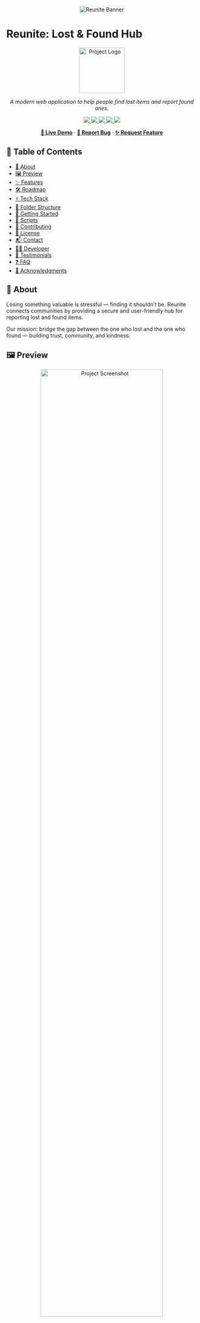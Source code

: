 <div align="center">
  <img src="https://sdmntpraustraliaeast.oaiusercontent.com/files/00000000-0174-61fa-9d1e-574a219d950d/raw?se=2025-09-13T03%3A56%3A56Z&sp=r&sv=2024-08-04&sr=b&scid=eaf17cf6-d607-5ad8-b5d7-07098152ecb9&skoid=0b778285-7b0b-4cdc-ac3b-fb93e8c3686f&sktid=a48cca56-e6da-484e-a814-9c849652bcb3&skt=2025-09-12T20%3A45%3A34Z&ske=2025-09-13T20%3A45%3A34Z&sks=b&skv=2024-08-04&sig=nBO5AIUpC0mUCgZcuVHSQj8QDtHx1l7MVXPjarU/sb8%3D" alt="Reunite Banner">
</div>

# Reunite: Lost & Found Hub

<div align="center"> <img src="https://via.placeholder.com/150" alt="Project Logo" width="120"> <p><i>A modern web application to help people find lost items and report found ones.</i></p> <!-- Badges --> <p> <a href="https://github.com/AbdulRehman817/lost-And-Found/graphs/contributors"> <img src="https://img.shields.io/github/contributors/AbdulRehman817/lost-And-Found?style=for-the-badge"> </a> <a href="https://github.com/AbdulRehman817/lost-And-Found/network/members"> <img src="https://img.shields.io/github/forks/AbdulRehman817/lost-And-Found?style=for-the-badge"> </a> <a href="https://github.com/AbdulRehman817/lost-And-Found/stargazers"> <img src="https://img.shields.io/github/stars/AbdulRehman817/lost-And-Found?style=for-the-badge"> </a> <a href="https://github.com/AbdulRehman817/lost-And-Found/issues"> <img src="https://img.shields.io/github/issues/AbdulRehman817/lost-And-Found?style=for-the-badge"> </a> <a href="https://github.com/AbdulRehman817/lost-And-Found/blob/main/LICENSE"> <img src="https://img.shields.io/github/license/AbdulRehman817/lost-And-Found?style=for-the-badge"> </a> </p> <p> <a href="your_live_demo_link"><b>🔗 Live Demo</b></a> · <a href="https://github.com/AbdulRehman817/lost-And-Found/issues"><b>🐞 Report Bug</b></a> · <a href="https://github.com/AbdulRehman817/lost-And-Found/issues"><b>✨ Request Feature</b></a> </p> </div>

## 📑 Table of Contents

- [🔎 About](#-about)
- [🖼️ Preview](#️-preview)
- [✨ Features](#-features)
- [🛠️ Roadmap](#️-roadmap)
- [⚡ Tech Stack](#-tech-stack)
- [📂 Folder Structure](#-folder-structure)
- [🚀 Getting Started](#-getting-started)
- [📜 Scripts](#-scripts)
- [🤝 Contributing](#-contributing)
- [📄 License](#-license)
- [📬 Contact](#-contact)
- [👨‍💻 Developer](#-developer)
- [💬 Testimonials](#-testimonials)
- [❓ FAQ](#-faq)
- [🙏 Acknowledgments](#-acknowledgments)

## 🔎 About

Losing something valuable is stressful — finding it shouldn’t be. Reunite connects communities by providing a secure and user-friendly hub for reporting lost and found items.

Our mission: bridge the gap between the one who lost and the one who found — building trust, community, and kindness.

## 🖼️ Preview

<div align="center"> <img src="https://via.placeholder.com/800x400" alt="Project Screenshot" width="80%"> <p><i>Homepage of Reunite</i></p> </div>

## ✨ Features

- **🔐 Authentication** – Secure login/signup via email & social providers.
- **📌 Create & Manage Posts** – Add, edit, or delete lost/found item posts with details & images.
- **📰 Interactive Feed** – Live feed with pagination of recent items.
- **🔍 Smart Search & Filters** – Search by category, location, or keyword.
- **📍 Detailed Item View** – Item info, gallery, and map location.
- **💬 Real-Time Comments** – Communicate directly on posts.
- **👤 User Profiles** – Manage personal posts and settings.
- **📱 Responsive Design** – Works seamlessly across all devices.
- **🔔 Notifications** – In-app or email alerts for important updates.

## 🛠️ Roadmap

- [ ] Multi-filter advanced search
- [ ] Real-time chat between users
- [ ] Reputation system for trust & credibility

See [open issues](https://github.com/AbdulRehman817/lost-And-Found/issues).

## ⚡ Tech Stack

**Frontend**

- **[React](https://reactjs.org/)** – UI library
- **[Vite](https://vitejs.dev/)** – Fast build tool
- **[Tailwind CSS](https://tailwindcss.com/)** – Utility-first styling
- **[Clerk](https://clerk.com/)** – Authentication & user management
- **[React Hook Form](https://react-hook-form.com/)** – Form handling
- **[Axios](https://axios-http.com/)** – API requests

**Backend**

- **[MongoDB](https://www.mongodb.com/)** – NoSQL database
- **[Mongoose](https://mongoosejs.com/)** – Object Data Modeling (ODM) library

**Development**

- **[ESLint](https://eslint.org/)** – Linting
- **[Prettier](https://prettier.io/)** – Code formatting

## 📂 Folder Structure

'''
.
├── public/
├── src/
│ ├── assets/
│ ├── components/
│ │ └── ui/
│ ├── hooks/
│ ├── lib/
│ ├── pages/
│ │ ├── About.jsx
│ │ ├── AuthGuard.jsx
│ │ └── ...
│ ├── Layout.jsx
│ ├── main.jsx
│ └── index.css
├── .gitignore
├── index.html
├── package.json
└── README.md
'''

## 🚀 Getting Started

**Prerequisites**

- Node.js (>=18)
- npm or yarn

**Installation**

```sh
# Clone the repo
git clone https://github.com/AbdulRehman817/lost-And-Found.git

# Enter project folder
cd lost-And-Found

# Install dependencies
npm install
```

Create a `.env` file in the project root:

'''
VITE_CLERK_PUBLISHABLE_KEY=your_clerk_publishable_key
'''

**Run the app**

```sh
npm run dev
```

Now open 👉 http://localhost:5173.

## 📜 Scripts

- `npm run dev` – Start development server
- `npm run build` – Build for production
- `npm run lint` – Run ESLint
- `npm run preview` – Preview production build

## 🤝 Contributing

Contributions are welcome! 🚀

1.  Fork the project
2.  Create a feature branch (`git checkout -b feature/AmazingFeature`)
3.  Commit changes (`git commit -m "Add AmazingFeature"`)
4.  Push branch (`git push origin feature/AmazingFeature`)
5.  Open a Pull Request

Don’t forget to ⭐ the repo if you find it helpful!

## 📄 License

Distributed under the MIT License. See `LICENSE` for details.

## 📬 Contact

**Abdul Rehman**

- **Twitter:** [@your_twitter](https://twitter.com/your_twitter)
- **Email:** email@example.com
- **Project Link:** [Reunite: Lost & Found](https://github.com/AbdulRehman817/lost-And-Found)

## 👨‍💻 Developer

**Abdul Rehman**

> Passionate about building meaningful, user-centric web apps that solve real problems.

## 💬 Testimonials

> “I found my lost dog thanks to Reunite! Truly grateful.” – Jane D.

> “A clean, easy-to-use app. Highly recommended!” – John S.

## ❓ FAQ

- **Is this free to use?**
  - ✅ Yes, 100% free.
- **Can I post on behalf of someone else?**
  - ✅ Yes, with permission and accurate details.

## 🙏 Acknowledgments

- [Choose a License](https://choosealicense.com)
- [Shields.io](https://shields.io)
- [React Icons](https://react-icons.github.io/react-icons)
- [GitHub Emoji Cheat Sheet](https://www.webpagefx.com/tools/emoji-cheat-sheet)
